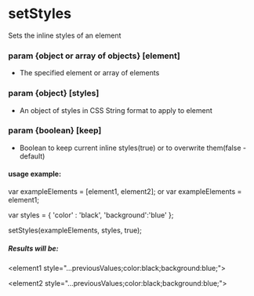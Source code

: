 # setStyles
Sets the inline styles of an element


### param {object or array of objects} [element] 
- The specified element or array of elements
### param {object} [styles] 
- An object of styles in CSS String format to apply to element
### param {boolean} [keep]
- Boolean to keep current inline styles(true) or to overwrite them(false - default)

#### usage example:

var exampleElements = [element1, element2];
or
var exampleElements = element1;

var styles = {
'color' : 'black',
'background':'blue'
};

setStyles(exampleElements, styles, true);


##### Results will be:

\<element1 style="...previousValues;color:black;background:blue;"\>

\<element2 style="...previousValues;color:black;background:blue;"\>
